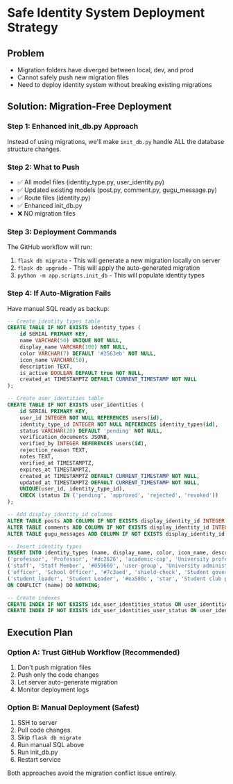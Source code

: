 # Safe Identity System Deployment Strategy

## Problem
- Migration folders have diverged between local, dev, and prod
- Cannot safely push new migration files
- Need to deploy identity system without breaking existing migrations

## Solution: Migration-Free Deployment

### Step 1: Enhanced init_db.py Approach
Instead of using migrations, we'll make `init_db.py` handle ALL the database structure changes.

### Step 2: What to Push
- ✅ All model files (identity_type.py, user_identity.py)  
- ✅ Updated existing models (post.py, comment.py, gugu_message.py)
- ✅ Route files (identity.py)
- ✅ Enhanced init_db.py
- ❌ NO migration files

### Step 3: Deployment Commands
The GitHub workflow will run:
1. `flask db migrate` - This will generate a new migration locally on server
2. `flask db upgrade` - This will apply the auto-generated migration
3. `python -m app.scripts.init_db` - This will populate identity types

### Step 4: If Auto-Migration Fails
Have manual SQL ready as backup:

```sql
-- Create identity_types table
CREATE TABLE IF NOT EXISTS identity_types (
    id SERIAL PRIMARY KEY,
    name VARCHAR(50) UNIQUE NOT NULL,
    display_name VARCHAR(100) NOT NULL,
    color VARCHAR(7) DEFAULT '#2563eb' NOT NULL,
    icon_name VARCHAR(50),
    description TEXT,
    is_active BOOLEAN DEFAULT true NOT NULL,
    created_at TIMESTAMPTZ DEFAULT CURRENT_TIMESTAMP NOT NULL
);

-- Create user_identities table  
CREATE TABLE IF NOT EXISTS user_identities (
    id SERIAL PRIMARY KEY,
    user_id INTEGER NOT NULL REFERENCES users(id),
    identity_type_id INTEGER NOT NULL REFERENCES identity_types(id),
    status VARCHAR(20) DEFAULT 'pending' NOT NULL,
    verification_documents JSONB,
    verified_by INTEGER REFERENCES users(id),
    rejection_reason TEXT,
    notes TEXT,
    verified_at TIMESTAMPTZ,
    expires_at TIMESTAMPTZ,
    created_at TIMESTAMPTZ DEFAULT CURRENT_TIMESTAMP NOT NULL,
    updated_at TIMESTAMPTZ DEFAULT CURRENT_TIMESTAMP NOT NULL,
    UNIQUE(user_id, identity_type_id),
    CHECK (status IN ('pending', 'approved', 'rejected', 'revoked'))
);

-- Add display_identity_id columns
ALTER TABLE posts ADD COLUMN IF NOT EXISTS display_identity_id INTEGER REFERENCES user_identities(id);
ALTER TABLE comments ADD COLUMN IF NOT EXISTS display_identity_id INTEGER REFERENCES user_identities(id);  
ALTER TABLE gugu_messages ADD COLUMN IF NOT EXISTS display_identity_id INTEGER REFERENCES user_identities(id);

-- Insert identity types
INSERT INTO identity_types (name, display_name, color, icon_name, description) VALUES
('professor', 'Professor', '#dc2626', 'academic-cap', 'University professor or teaching staff'),
('staff', 'Staff Member', '#059669', 'user-group', 'University administrative or support staff'),
('officer', 'School Officer', '#7c3aed', 'shield-check', 'Student government or official school organization officer'),
('student_leader', 'Student Leader', '#ea580c', 'star', 'Student club president or community leader')
ON CONFLICT (name) DO NOTHING;

-- Create indexes
CREATE INDEX IF NOT EXISTS idx_user_identities_status ON user_identities(status);
CREATE INDEX IF NOT EXISTS idx_user_identities_user_status ON user_identities(user_id, status);
```

## Execution Plan

### Option A: Trust GitHub Workflow (Recommended)
1. Don't push migration files
2. Push only the code changes  
3. Let server auto-generate migration
4. Monitor deployment logs

### Option B: Manual Deployment (Safest)
1. SSH to server
2. Pull code changes
3. Skip `flask db migrate` 
4. Run manual SQL above
5. Run init_db.py
6. Restart service

Both approaches avoid the migration conflict issue entirely.